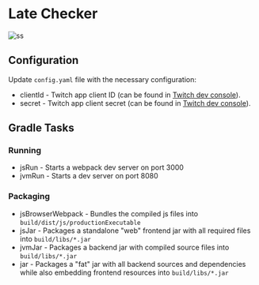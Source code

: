 # Late Checker

![ss](https://github.com/tomwyr/playground/assets/9600796/dd37135b-0109-4a30-8de2-26972f551237)

## Configuration
Update `config.yaml` file with the necessary configuration:
* clientId - Twitch app client ID (can be found in [Twitch dev console](https://dev.twitch.tv/console/apps/)).
* secret - Twitch app client secret (can be found in [Twitch dev console](https://dev.twitch.tv/console/apps/)).

## Gradle Tasks

### Running
* jsRun - Starts a webpack dev server on port 3000
* jvmRun - Starts a dev server on port 8080
### Packaging
* jsBrowserWebpack - Bundles the compiled js files into `build/dist/js/productionExecutable`
* jsJar - Packages a standalone "web" frontend jar with all required files into `build/libs/*.jar`
* jvmJar - Packages a backend jar with compiled source files into `build/libs/*.jar`
* jar - Packages a "fat" jar with all backend sources and dependencies while also embedding frontend resources into `build/libs/*.jar`
